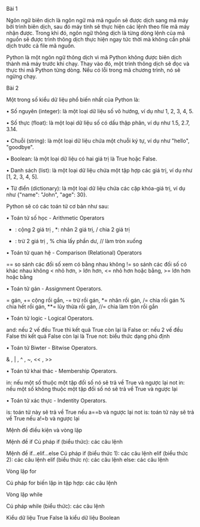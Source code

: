 Bài 1

Ngôn ngữ biên dịch là ngôn ngữ mà mã nguồn sẽ được dịch sang mã máy bởi trình biên dịch, sau đó máy tính sẽ thực hiện các lệnh theo file mã máy nhận được. Trong khi đó, ngôn ngữ thông dịch là từng dòng lệnh của mã nguồn sẽ được trình thông dịch thực hiện ngay tức thời mà không cần phải dịch trước cả file mã nguồn.

Python là một ngôn ngữ thông dịch vì mã Python không được biên dịch thành mã máy trước khi chạy. Thay vào đó, một trình thông dịch sẽ đọc và thực thi mã Python từng dòng. Nếu có lỗi trong mã chương trình, nó sẽ ngừng chạy.

Bài 2

Một trong số kiểu dữ liệu phổ biến nhất của Python là:

•	Số nguyên (integer): là một loại dữ liệu số vô hướng, ví dụ như 1, 2, 3, 4, 5.

•	Số thực (float): là một loại dữ liệu số có dấu thập phân, ví dụ như 1.5, 2.7, 3.14.

•	Chuỗi (string): là một loại dữ liệu chứa một chuỗi ký tự, ví dụ như "hello", "goodbye".

•	Boolean: là một loại dữ liệu có hai giá trị là True hoặc False.

•	Danh sách (list): là một loại dữ liệu chứa một tập hợp các giá trị, ví dụ như [1, 2, 3, 4, 5].

•	Từ điển (dictionary): là một loại dữ liệu chứa các cặp khóa-giá trị, ví dụ như {"name": "John", "age": 30}.

 Python sẽ có các toán tử cơ bản như sau:

•	Toán tử số học - Arithmetic Operators
+ : cộng 2 giá trị , *: nhân 2 giá trị, / chia 2 giá trị
- : trừ 2 giá trị , % chia lấy phần dư, // làm tròn xuống

•	Toán tử quan hệ - Comparison (Relational) Operators

== so sánh các đối số xem có bằng nhau không 
!= so sánh các đối số có khác nhau không
< nhỏ hơn, > lớn hơn, <= nhỏ hơn hoặc bằng, >= lớn hơn hoặc bằng

•	Toán tử gán - Assignment Operators.

= gán, += cộng rồi gắn, -= trừ rồi gán, *= nhân rồi gán, /= chia rồi gán
% chia hết rồi gán, **= lũy thừa rồi gán, //= chia làm tròn rồi gắn

•	Toán tử logic - Logical Operators.

and: nếu 2 vế đều True thì kết quả True còn lại là False
or: nếu 2 vế đều False thì kết quả False còn lại là True
not: biểu thức dạng phủ định

•	Toán tử Biwter - Bitwise Operators.

& , | , ^ , ~, << , >>

•	Toán tử khai thác - Membership Operators.

in: nếu một số thuộc một tập đối số nó sẽ trả về True và ngược lại
not in: nếu một số không thuộc một tập đối số nó sẽ trả về True và ngược lại

•	Toán tử xác thực - Indentity Operators.

is: toán tử này sẽ trả về True nếu a==b và ngược lại
not is: toán tử này sẽ trả về True nếu a!=b và ngược lại

Mệnh đề điều kiện và vòng lặp

Mệnh đề if
Cú pháp 
if (biểu thức):
    các câu lệnh

Mệnh đề if…elif…else
Cú pháp
if (biểu thức 1):
    các câu lệnh
elif (biểu thức 2):
    các câu lệnh
elif (biểu thức n):
    các câu lệnh
else:
    các câu lệnh

Vòng lặp for

Cú pháp
for biến lặp in tập hợp:
    các câu lệnh

Vòng lặp while

Cú pháp
while (biểu thức):
    các câu lệnh
    
Kiểu dữ liệu True False là kiểu dữ liệu Boolean

